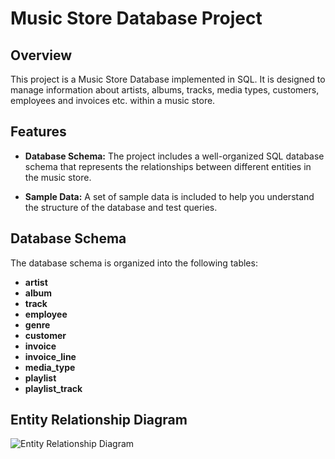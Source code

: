 # Music Store Database Project

## Overview

This project is a Music Store Database implemented in SQL. It is designed to manage information about artists, albums, tracks, media types, customers, employees and invoices etc. within a music store.

## Features

- **Database Schema:** The project includes a well-organized SQL database schema that represents the relationships between different entities in the music store.

- **Sample Data:** A set of sample data is included to help you understand the structure of the database and test queries.

## Database Schema

The database schema is organized into the following tables:

- **artist**
- **album** 
- **track**
- **employee**
- **genre**
- **customer**
- **invoice**
- **invoice_line**
- **media_type**
- **playlist**
- **playlist_track**

## Entity Relationship Diagram

![Entity Relationship Diagram](https://github.com/Didar-Rashed/Music-Store-Database/assets/158755071/550d04b8-90e8-4fbf-af3f-4bd1c4ce5749)
